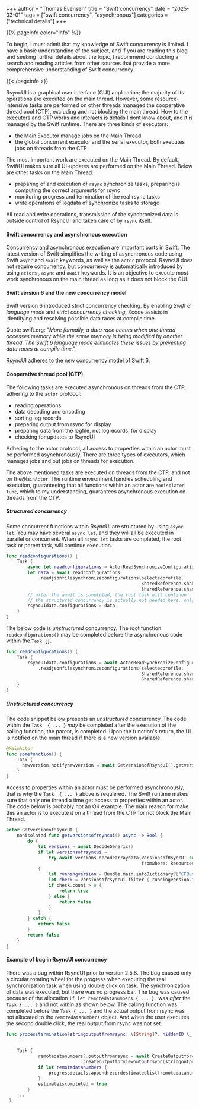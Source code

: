 +++
author = "Thomas Evensen"
title = "Swift concurrency"
date = "2025-03-01"
tags = ["swift concurrency", "asynchronous"]
categories = ["technical details"]
+++

{{% pageinfo color="info" %}}

To begin, I must admit that my knowledge of Swift concurrency is limited. I have a basic understanding of the subject, and if you are reading this blog and seeking further details about the topic, I recommend conducting a search and reading articles from other sources that provide a more comprehensive understanding of Swift concurrency.

{{< /pageinfo >}}

RsyncUI is a graphical user interface (GUI) application; the majority of its operations are executed on the main thread. However, some resource-intensive tasks are performed on other threads managed the cooperative thread pool (CTP), excluding and not blocking the main thread. How to the executors and CTP works and interacts is details I dont know about, and it is managed by the Swift runtime. There are three kinds of executors:

- the Main Executor manage jobs on the Main Thread
- the global concurrent executor and the serial executor, both executes jobs on threads from the CTP

The most important work are executed on the Main Thread. By default, SwiftUI makes sure all UI-updates are performed on the Main Thread. Below are other tasks on the Main Thread:

- preparing of and execution of `rsync` synchronize tasks, preparing is computing the correct arguments for rsync 
- monitoring progress and termination of the real rsync tasks
- write operations of logdata of synchronize tasks to storage

All read and write operations, transmission of the synchronized data is outside control of RsyncUI and taken care of by `rsync` itself.

#### Swift concurrency and asynchronous execution

Concurrency and asynchronous execution are important parts in Swift. The latest version of Swift simplifies the writing of asynchronous code using Swift `async` and `await` keywords, as well as the `actor` protocol. RsyncUI does not require concurrency, but concurrency is automatically introduced by using `actors` , `async` and `await` keywords. It is an objective to execute most work synchronous on the main thread as long as it does not block the GUI.

#### Swift version 6 and the new concurrency model

Swift version 6 introduced strict concurrency checking. By enabling *Swift 6 language mode*  and *strict concurrency checking*, Xcode assists in identifying and resolving possible data races at compile time.

Quote swift.org: *"More formally, a data race occurs when one thread accesses memory while the same memory is being modified by another thread. The Swift 6 language mode eliminates these issues by preventing data races at compile time."*

RsyncUI adheres to the new concurrency model of Swift 6.

#### Cooperative thread pool (CTP)

The following tasks are executed asynchronous on threads from the CTP, adhering to the `actor` protocol:

- reading operations
- data decoding and encoding
- sorting log records
- preparing output from rsync for display
- preparing data from the logfile, not logrecords, for display
- checking for updates to RsyncUI

Adhering to the actor protocol, all access to properties within an actor must be performed asynchronously. There are three types of executors, which manages jobs and put jobs on threads for execution. 

The above mentioned tasks are executed on threads from the CTP, and not on the`@MainActor`. The runtime environment handles scheduling and execution, guaranteeing that all functions within an actor are  `nonisolated func`, which to my understanding, guarantees asynchronous execution on threads from the CTP.

##### Structured concurrency

Some concurrent functions within RsyncUI are structured by using `async let`. You may have several `async let`, and they will all be executed in parallel or concurrent. When all `async let` tasks are completed, the root task or parent task, will continue execution. 

```swift
func readconfigurations() {
    Task {
        async let readconfigurations = ActorReadSynchronizeConfigurationJSON()
     	let data = await readconfigurations
         	.readjsonfilesynchronizeconfigurations(selectedprofile,
                                                   SharedReference.shared.monitornetworkconnection,
                                                   SharedReference.shared.sshport)
        // after the await is completed, the root task will continue
    	// the structured concurrency is actually not needed here, only one async let
        rsyncUIdata.configurations = data
    }
}
```

The below code is *unstructured* concurrency. The root function `readconfigurations()` may be completed before the asynchronous code within the `Task {}`.

```swift
func readconfigurations() {
    Task {
        rsyncUIdata.configurations = await ActorReadSynchronizeConfigurationJSON()
         	.readjsonfilesynchronizeconfigurations(selectedprofile,
                                                   SharedReference.shared.monitornetworkconnection,
                                                   SharedReference.shared.sshport)
    }
}
```

##### Unstructured concurrency

The code snippet below presents an *unstructured* concurrency.  The code within the `Task  { ... }` *may* be completed after the execution of the calling function, the parent,  is completed.  Upon the function's return, the UI is notified on the main thread if there is a new version available.

```swift
@MainActor
func somefunction() {
    Task {
      newversion.notifynewversion = await GetversionofRsyncUI().getversionsofrsyncui()
	}
}
```

Access to properties within an actor must be performed asynchronously, that is why the `Task  { ... }` above is requiered. The Swift runtime makes sure that only one thread a time get access to properties within an actor.  The code below is probably not an OK example.  The main reason for make this an actor is to execute it on a thread from the CTP for not block the Main Thread. 

```swift
actor GetversionofRsyncUI {
    nonisolated func getversionsofrsyncui() async -> Bool {
        do {
            let versions = await DecodeGeneric()
            if let versionsofrsyncui =
                try await versions.decodearraydata(VersionsofRsyncUI.self,
                                                   fromwhere: Resources().getResource(resource: .urlJSON))
            {
                let runningversion = Bundle.main.infoDictionary?["CFBundleShortVersionString"] as? String ?? ""
                let check = versionsofrsyncui.filter { runningversion.isEmpty ? true : $0.version == runningversion }
                if check.count > 0 {
                    return true
                } else {
                    return false
                }
            }
        } catch {
            return false
        }
        return false
    }
}
```

#### Example of bug in RsyncUI concurrency

There was a bug within RsyncUI prior to version 2.5.8. The bug caused only a circular rotating wheel for the progress when executing the real synchronization task when using double click on task. The synchronization of data was executed, but there was no progress bar. The bug was caused because of the allocation `if let remotedatanumbers { ... } ` was *after* the `Task { ... }` and not *within* as shown below.  The calling function was  completed before the `Task { ... }` and the actual output from rsync was not allocated to the `remotedatanumbers` object. And when the user executes the second double click, the real output from rsync was not set.

```swift
func processtermination(stringoutputfromrsync: \[String]?, hiddenID \_: Int?) {
	...
    
	Task {
 			remotedatanumbers?.outputfromrsync = await CreateOutputforviewOutputRsync()
	     					.createoutputforviewoutputrsync(stringoutputfromrsync)
        	if let remotedatanumbers {
                progressdetails.appendrecordestimatedlist(remotedatanumbers)
            }
            estimateiscompleted = true
        }
    ...
 }
```